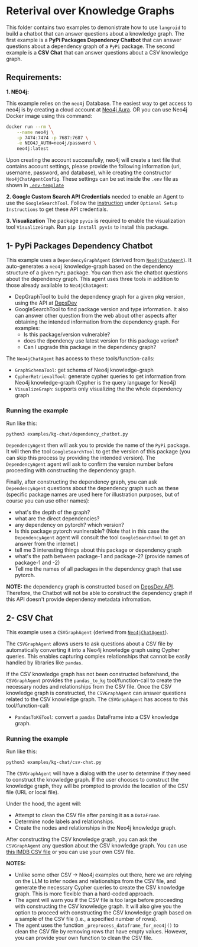 # Reterival over Knowledge Graphs

This folder contains two examples to demonistrate how to use `langroid` to build a chatbot that can answer questions about a knowledge graph.
The first example is a **PyPi Packages Dependency Chatbot** that can answer questions about a dependency graph of a `PyPi` package. 
The second example is a **CSV Chat** that can answer questions about a CSV knowledge graph.

## Requirements:

**1. NEO4j:**

This example relies on the `neo4j` Database. The easiest way to get access to neo4j is
by creating a cloud account at [Neo4j Aura](https://neo4j.com/cloud/platform/aura-graph-database/). OR you
can use Neo4j Docker image using this command:

```bash
docker run --rm \
    --name neo4j \
    -p 7474:7474 -p 7687:7687 \
    -e NEO4J_AUTH=neo4j/password \
    neo4j:latest
```

Upon creating the account successfully, neo4j will create a text file that contains
account settings, please provide the following information (uri, username,
password, and database), while creating the constructor `Neo4jChatAgentConfig`. 
These settings can be set inside the `.env` file as shown in [`.env-template`](../../.env-template)

**2. Google Custom Search API Credentials** 
needed to enable an Agent to use the `GoogleSearchTool`. 
Follow the [instruction](https://github.com/langroid/langroid?tab=readme-ov-file#gear-installation-and-setup) under `Optional Setup Instructions` to get these API credentials. 

**3. Visualization**
The package `pyvis` is required to enable the visualization tool `VisualizeGraph`. 
Run ``pip install pyvis`` to install this package.

## 1- PyPi Packages Dependency Chatbot

This example uses a `DependencyGraphAgent` 
(derived from [`Neo4jChatAgent`](https://github.com/langroid/langroid/blob/main/langroid/agent/special/neo4j/neo4j_chat_agent.py)).
It auto-generates a `neo4j` knowledge-graph based on the dependency
structure of a given `PyPi` package. You can then ask the chatbot questions
about the dependency graph. This agent uses three tools in addition to those 
already available to `Neo4jChatAgent`:

- DepGraphTool to build the dependency graph for a given pkg version, using the API
   at [DepsDev](https://deps.dev/)
- GoogleSearchTool to find package version and type information. It also can answer
other question from the web about other aspects after obtaining the intended information
from the dependency graph. For examples:
  - Is this package/version vulnerable?
  - does the dpendency use latest version for this package verion?
  - Can I upgrade this package in the dependency graph?

The `Neo4jChatAgent` has access to these tools/function-calls:

- `GraphSchemaTool`: get schema of Neo4j knowledge-graph
- `CypherRetrievalTool`: generate cypher queries to get information from
   Neo4j knowledge-graph (Cypher is the query language for Neo4j)
- `VisualizeGraph`: supports only visualizing the the whole dependency graph

### Running the example

Run like this:
```
python3 examples/kg-chat/dependency_chatbot.py
```

`DependencyAgent` then will ask you to provide the name of the `PyPi` package.
It will then the tool `GoogleSearchTool` to get the version of
this package (you can skip this process by providing the intended version).
The `DependencyAgent` agent will ask to confirm the version number before
proceeding with constructing the dependency graph.

Finally, after constructing the dependency graph, you can ask `DependencyAgent`
questions about the dependency graph such as these (specific package names are
used here for illustration purposes, but of course you can use other names):

- what's the depth of the graph?
- what are the direct dependencies?
- any dependency on pytorch? which version?
- Is this package pytorch vunlnerable?
  (Note that in this case the `DependencyAgent` agent will consult the 
  tool `GoogleSearchTool` to get an answer from the internet.)
- tell me 3 interesting things about this package or dependency graph
- what's the path between package-1 and package-2? (provide names of package-1
  and -2)
- Tell me the names of all packages in the dependency graph that use pytorch.

**NOTE:** the dependency graph is constructed based
on [DepsDev API](https://deps.dev/). Therefore, the Chatbot will not be able to
construct the dependency graph if this API doesn't provide dependency metadata
infromation. 

## 2- CSV Chat

This example uses a `CSVGraphAgent` 
(derived from [`Neo4jChatAgent`](https://github.com/langroid/langroid/blob/main/langroid/agent/special/neo4j/neo4j_chat_agent.py)).

The `CSVGraphAgent` allows users to ask questions about a CSV file by 
automatically converting it into a Neo4j knowledge graph using Cypher queries. 
This enables capturing complex relationships that cannot be easily
handled by libraries like `pandas`.

If the CSV knowledge graph has not been constructed beforehand, the `CSVGraphAgent`
provides the `pandas_to_kg` tool/function-call to create the necessary nodes and
relationships from the CSV file. Once the CSV knowledge graph is constructed,
the `CSVGraphAgent` can answer questions related to the CSV knowledge graph.
The `CSVGraphAgent` has access to this tool/function-call:

- `PandasToKGTool`: convert a `pandas` DataFrame into a CSV knowledge graph.

### Running the example

Run like this:
```
python3 examples/kg-chat/csv-chat.py
```

The `CSVGraphAgent` will have a dialog with the user to determine if they need to
construct the knowledge graph. If the user chooses to construct the knowledge graph, they
will be prompted to provide the location of the CSV file (URL or local file).

Under the hood, the agent will:

- Attempt to clean the CSV file after parsing it as a `DataFrame`.
- Determine node labels and relationships.
- Create the nodes and relationships in the Neo4j knowledge graph.

After constructing the CSV knowledge graph, you can ask the `CSVGraphAgent` any question
about the CSV knowledge graph. You can use [this IMDB CSV file](https://raw.githubusercontent.com/langroid/langroid-examples/main/examples/docqa/data/movies/IMDB.csv) 
or you can use your own CSV file.

**NOTES:**

- Unlike some other CSV -> Neo4j examples out there, here we are relying on the LLM
  to infer nodes and relationships from the CSV file, and generate the necessary
    Cypher queries to create the CSV knowledge graph. This is more flexible than
    a hard-coded approach.
- The agent will warn you if the CSV file is too large before proceeding with
  constructing the CSV knowledge graph. It will also give you the option to proceed with
  constructing the CSV knowledge graph based on a sample of the CSV file (i.e., a
  specified number of rows).
- The agent uses the function `_preprocess_dataframe_for_neo4j()` to clean the CSV file
  by removing rows that have empty values. However, you can provide your own function to
  clean the CSV file.
